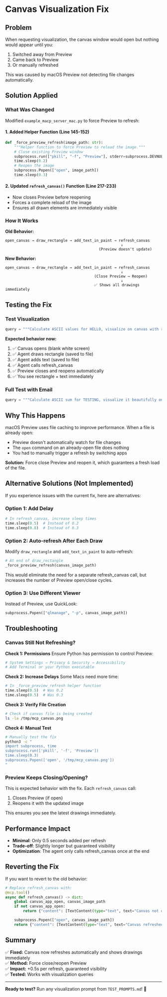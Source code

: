 # Canvas Visualization Fix

## Problem

When requesting visualization, the canvas window would open but nothing would appear until you:

1. Switched away from Preview
2. Came back to Preview
3. Or manually refreshed

This was caused by macOS Preview not detecting file changes automatically.

## Solution Applied

### What Was Changed

Modified `example_macp_server_mac.py` to force Preview to refresh:

#### 1. Added Helper Function (Line 145-152)

```python
def _force_preview_refresh(image_path: str):
    """Helper function to force Preview to reload the image."""
    # Close existing Preview window
    subprocess.run(["pkill", "-f", "Preview"], stderr=subprocess.DEVNULL)
    time.sleep(0.2)
    # Reopen the image
    subprocess.Popen(["open", image_path])
    time.sleep(0.3)
```

#### 2. Updated `refresh_canvas()` Function (Line 217-233)

- Now closes Preview before reopening
- Forces a complete reload of the image
- Ensures all drawn elements are immediately visible

### How It Works

**Old Behavior:**

```
open_canvas → draw_rectangle → add_text_in_paint → refresh_canvas
                                                    ↓
                                          (Preview doesn't update)
```

**New Behavior:**

```
open_canvas → draw_rectangle → add_text_in_paint → refresh_canvas
                                                    ↓
                                        (Close Preview → Reopen)
                                                    ↓
                                        ✅ Shows all drawings immediately
```

## Testing the Fix

### Test Visualization

```python
query = """Calculate ASCII values for HELLO, visualize on canvas with rectangle and text."""
```

**Expected behavior now:**

1. ✅ Canvas opens (blank white screen)
2. ✅ Agent draws rectangle (saved to file)
3. ✅ Agent adds text (saved to file)
4. ✅ Agent calls refresh_canvas
5. ✅ Preview closes and reopens automatically
6. ✅ You see rectangle + text immediately

### Full Test with Email

```python
query = """Calculate ASCII sum for TESTING, visualize it beautifully on canvas, and email result to rishi.shrma06@gmail.com with subject 'Visualization Test'."""
```

## Why This Happens

macOS Preview uses file caching to improve performance. When a file is already open:

- Preview doesn't automatically watch for file changes
- The `open` command on an already-open file does nothing
- You had to manually trigger a refresh by switching apps

**Solution:** Force close Preview and reopen it, which guarantees a fresh load of the file.

## Alternative Solutions (Not Implemented)

If you experience issues with the current fix, here are alternatives:

### Option 1: Add Delay

```python
# In refresh_canvas, increase sleep times
time.sleep(0.5)  # Instead of 0.2
time.sleep(0.8)  # Instead of 0.3
```

### Option 2: Auto-refresh After Each Draw

Modify `draw_rectangle` and `add_text_in_paint` to auto-refresh:

```python
# At end of draw_rectangle
_force_preview_refresh(canvas_image_path)
```

This would eliminate the need for a separate refresh_canvas call, but increases the number of Preview open/close cycles.

### Option 3: Use Different Viewer

Instead of Preview, use QuickLook:

```python
subprocess.Popen(["qlmanage", "-p", canvas_image_path])
```

## Troubleshooting

### Canvas Still Not Refreshing?

**Check 1: Permissions**
Ensure Python has permission to control Preview:

```bash
# System Settings → Privacy & Security → Accessibility
# Add Terminal or your Python executable
```

**Check 2: Increase Delays**
Some Macs need more time:

```python
# In _force_preview_refresh helper function
time.sleep(0.5)  # Was 0.2
time.sleep(0.5)  # Was 0.3
```

**Check 3: Verify File Creation**

```bash
# Check if canvas file is being created
ls -la /tmp/mcp_canvas.png
```

**Check 4: Manual Test**

```bash
# Manually test the fix
python3 -c "
import subprocess, time
subprocess.run(['pkill', '-f', 'Preview'])
time.sleep(0.3)
subprocess.Popen(['open', '/tmp/mcp_canvas.png'])
"
```

### Preview Keeps Closing/Opening?

This is expected behavior with the fix. Each `refresh_canvas` call:

1. Closes Preview (if open)
2. Reopens it with the updated image

This ensures you see the latest drawings immediately.

## Performance Impact

- **Minimal**: Only 0.5 seconds added per refresh
- **Trade-off**: Slightly longer but guaranteed visibility
- **Optimization**: The agent only calls refresh_canvas once at the end

## Reverting the Fix

If you want to revert to the old behavior:

```python
# Replace refresh_canvas with:
@mcp.tool()
async def refresh_canvas() -> dict:
    global canvas_app_open, canvas_image_path
    if not canvas_app_open:
        return {"content": [TextContent(type="text", text="Canvas not open")]}

    subprocess.Popen(["open", canvas_image_path])
    return {"content": [TextContent(type="text", text="Canvas refreshed")]}
```

## Summary

✅ **Fixed:** Canvas now refreshes automatically and shows drawings immediately  
✅ **Method:** Force close/reopen Preview  
✅ **Impact:** +0.5s per refresh, guaranteed visibility  
✅ **Tested:** Works with visualization queries

---

**Ready to test?** Run any visualization prompt from `TEST_PROMPTS.md`! 🎨

